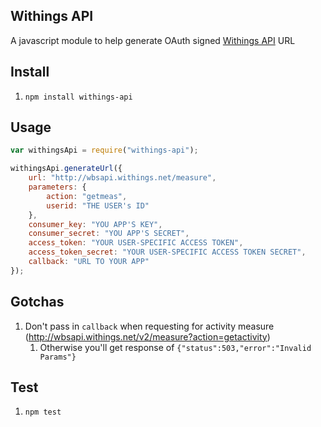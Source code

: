 ## Withings API

A javascript module to help generate OAuth signed [Withings API](http://oauth.withings.com/api) URL

## Install

1. `npm install withings-api`

## Usage

```javascript
var withingsApi = require("withings-api");

withingsApi.generateUrl({
	url: "http://wbsapi.withings.net/measure",
	parameters: {
		action: "getmeas",
		userid: "THE USER's ID"
	},
	consumer_key: "YOU APP'S KEY",
	consumer_secret: "YOU APP'S SECRET",
	access_token: "YOUR USER-SPECIFIC ACCESS TOKEN",
	access_token_secret: "YOUR USER-SPECIFIC ACCESS TOKEN SECRET",
	callback: "URL TO YOUR APP"
});
```

## Gotchas

1. Don't pass in `callback` when requesting for activity measure (http://wbsapi.withings.net/v2/measure?action=getactivity)
    1. Otherwise you'll get response of `{"status":503,"error":"Invalid Params"}`

## Test

1. `npm test`